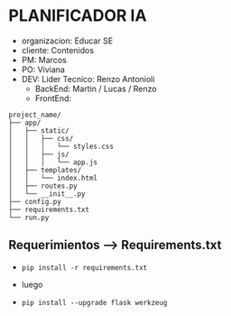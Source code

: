 # PLANIFICADOR IA
- organizacion: Educar SE
- cliente: Contenidos
- PM: Marcos
- PO: Viviana
- DEV: Lider Tecnico: Renzo Antonioli
  - BackEnd: Martin / Lucas / Renzo
  - FrontEnd:

```text
project_name/
├── app/
│   ├── static/
│   │   ├── css/
│   │   │   └── styles.css
│   │   ├── js/
│   │   │   └── app.js
│   ├── templates/
│   │   └── index.html
│   ├── routes.py
│   └── __init__.py
├── config.py
├── requirements.txt
└── run.py

```
## Requerimientos --> Requirements.txt
-   ```text
    pip install -r requirements.txt
    ```
  - luego
  - ```text
    pip install --upgrade flask werkzeug
    ```


